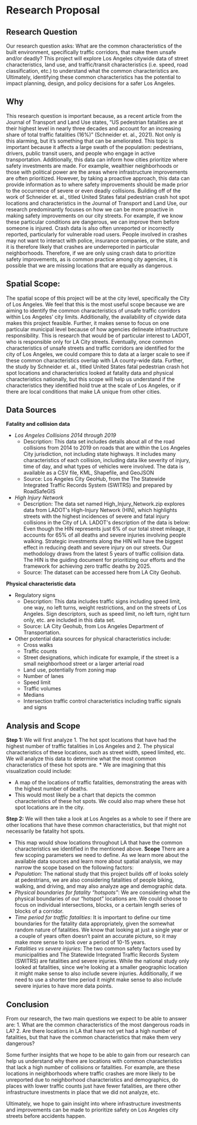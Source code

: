 # Research Proposal
## Research Question
Our research question asks: What are the common characteristics of the built environment, specifically traffic corridors, that make them unsafe and/or deadly? This project will explore Los Angeles citywide data of street characteristics, land use, and traffic/transit characteristics (i.e. speed, road classification, etc.) to understand what the common characteristics are. Ultimately, identifying these common characteristics has the potential to impact planning, design, and policy decisions for a safer Los Angeles.
## Why 
This research question is important because, as a recent article from the Journal of Transport and Land Use states, “US pedestrian fatalities are at their highest level in nearly three decades and account for an increasing share of total traffic fatalities (16%)” (Schneider et. al., 2021). Not only is this alarming, but it’s something that can be ameliorated. This topic is important because it affects a large swath of the population: pedestrians, drivers, public transit users, and people who engage in active transportation. Additionally, this data can inform how cities prioritize where safety investments are made. For example, wealthier neighborhoods or those with political power are the areas where infrastructure improvements are often prioritized. However, by taking a proactive approach, this data can provide information as to where safety improvements should be made prior to the occurrence of severe or even deadly collisions. 
Building off of the work of Schneider et. al., titled United States fatal pedestrian crash hot spot locations and characteristics in the Journal of Transport and Land Use, our research predominantly focuses on how we can be more proactive in making safety improvements on our city streets. For example, if we know these particular conditions are dangerous, we can improve them before someone is injured. Crash data is also often unreported or incorrectly reported, particularly for vulnerable road users. People involved in crashes may not want to interact with police, insurance companies, or the state, and it is therefore likely that crashes are underreported in particular neighborhoods. Therefore, if we are only using crash data to prioritize safety improvements, as is common practice among city agencies, it is possible that we are missing locations that are equally as dangerous. 
## Spatial Scope: 
The spatial scope of this project will be at the city level, specifically the City of Los Angeles. We feel that this is the most useful scope because we are aiming to identify the common characteristics of unsafe traffic corridors within Los Angeles’ city limits. Additionally, the availability of citywide data makes this project feasible. Further, it makes sense to focus on one particular municipal level because of how agencies delineate infrastructure responsibility. This is research that would be of particular interest to LADOT, who is responsible only for LA City streets. Eventually, once common characteristics of unsafe streets and traffic corridors are identified for the city of Los Angeles, we could compare this to data at a larger scale to see if these common characteristics overlap with LA county-wide data. Further, the study by Schneider et. al.,  titled United States fatal pedestrian crash hot spot locations and characteristics looked at fatality data and physical characteristics nationally, but this scope will help us understand if the characteristics they identified hold true at the scale of Los Angeles, or if there are local conditions that make LA unique from other cities. 
## Data Sources
**Fatality and collision data**
  * _Los Angeles Collisions 2014 through 2019_
    * Description: This data set includes details about all of the road collisions from 2014 to 2019 on roads that are within the Los Angeles City jurisdiction, not including state highways. It includes many characteristics of each collision, including data like severity of injury, time of day, and what types of vehicles were involved. The data is available as a CSV file, KML, Shapefile, and GeoJSON
    * Source: Los Angeles City GeoHub, from the The Statewide Integrated Traffic Records System (SWITRS) and prepared by RoadSafeGIS
  * _High Injury Network_
    * Description: The data set named High_Injury_Network.zip explores data from LADOT's High-Injury Network (HIN), which highlights streets with the highest incidences of severe and fatal injury collisions in the City of LA. LADOT's description of the data is below: Even though the HIN represents just 6% of our total street mileage, it accounts for 65% of all deaths and severe injuries involving people walking. Strategic investments along the HIN will have the biggest effect in reducing death and severe injury on our streets. Our methodology draws from the latest 5 years of traffic collision data. The HIN is the guiding document for prioritizing our efforts and the framework for achieving zero traffic deaths by 2025.
    * Source: The dataset can be accessed here from LA City Geohub.

**Physical characteristic data** 
* Regulatory signs
  * Description: This data includes traffic signs including speed limit, one way, no left turns, weight restrictions, and on the streets of Los Angeles. Sign descriptors, such as speed limit, no left turn, right turn only, etc. are included in this data set. 
  * Source:  LA City Geohub, from Los Angeles Department of Transportation. 
* Other potential data sources for physical characteristics include:
  * Cross walks
  * Traffic counts
  * Street designations, which indicate for example, if the street is a small neighborhood street or a larger arterial road  
  * Land use, potentially from zoning map
  * Number of lanes
  * Speed limit
  * Traffic volumes 
  * Medians
  * Intersection traffic control characteristics including traffic signals and signs
## Analysis and Scope
**Step 1:** We will first analyze 1. The hot spot locations that have had the highest number of traffic fatalities in Los Angeles and 2. The physical characteristics of these locations, such as street width, speed limited, etc. We will analyze this data to determine what the most common characteristics of these hot spots are. * We are imagining that this visualization could include:  
  * A map of the locations of traffic fatalities, demonstrating the areas with the highest number of deaths.  
  * This would most likely be a chart that depicts the common characteristics of these hot spots. We could also map where these hot spot locations are in the city. 

**Step 2:** We will then take a look at Los Angeles as a whole to see if there are other locations that have these common characteristics, but that might not necessarily be fatality hot spots.  
* This map would show locations throughout LA that have the common characteristics we identified in the mentioned above. 
**Scope** 
There are a few scoping parameters we need to define. As we learn more about the available data sources and learn more about spatial analysis, we may narrow the scope based on the following factors: 
* _Population_: The national study that this project builds off of looks solely at pedestrians, we are also considering fatalities of people biking, walking, and driving, and may also analyze age and demographic data.
* _Physical boundaries for fatality “hotspots”_: We are considering what the physical boundaries of our “hotspot” locations are. We could choose to focus on individual intersections, blocks, or a certain length series of blocks of a corridor. 
* _Time period for traffic fatalities_: It is important to define our time boundaries for the fatality data appropriately, given the somewhat random nature of fatalities. We know that looking at just a single year or a couple of years often doesn’t paint an accurate picture, so it may make more sense to look over a period of 10-15 years.  
* _Fatalities vs severe injuries_: The two common safety factors used by municipalities and The Statewide Integrated Traffic Records System (SWITRS) are fatalities and severe injuries. While the national study only looked at fatalities, since we’re looking at a smaller geographic location it might make sense to also include severe injuries. Additionally, if we need to use a shorter time period it might make sense to also include severe injuries to have more data points. 
## Conclusion 
From our research, the two main questions we expect to be able to answer are: 1. What are the common characteristics of the most dangerous roads in LA? 2. Are there locations in LA that have not yet had a high number of fatalities, but that have the common characteristics that make them very dangerous? 

Some further insights that we hope to be able to gain from our research can help us understand why there are locations with common characteristics that lack a high number of collisions or fatalities. For example, are these locations in neighborhoods where traffic crashes are more likely to be unreported due to neighborhood characteristics and demographics, do places with lower traffic counts just have fewer fatalities, are there other infrastructure investments in place that we did not analyze, etc.  

Ultimately, we hope to gain insight into where infrastructure investments and improvements can be made to prioritize safety on Los Angeles city streets before accidents happen. 


